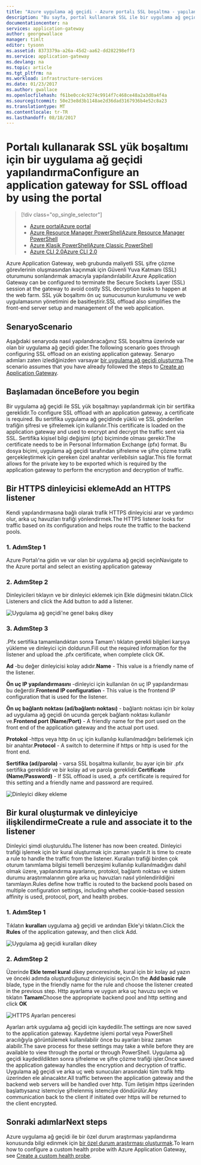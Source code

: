 ```yaml
---
title: "Azure uygulama ağ geçidi - Azure portalı SSL boşaltma - yapılandırma | Microsoft Docs"
description: "Bu sayfa, portal kullanarak SSL ile bir uygulama ağ geçidi oluşturma yönergelerini boşaltma sağlar."
documentationcenter: na
services: application-gateway
author: georgewallace
manager: timlt
editor: tysonn
ms.assetid: 8373379a-a26a-45d2-aa62-dd282298eff3
ms.service: application-gateway
ms.devlang: na
ms.topic: article
ms.tgt_pltfrm: na
ms.workload: infrastructure-services
ms.date: 01/23/2017
ms.author: gwallace
ms.openlocfilehash: f61be0cc4c9274c9914f7c468ce48a2a3d0a4f4a
ms.sourcegitcommit: 50e23e8d3b1148ae2d36dad3167936b4e52c8a23
ms.translationtype: MT
ms.contentlocale: tr-TR
ms.lasthandoff: 08/18/2017
---
```

# <a name="configure-an-application-gateway-for-ssl-offload-by-using-the-portal"></a><span data-ttu-id="417a3-103">Portalı kullanarak SSL yük boşaltımı için bir uygulama ağ geçidi yapılandırma</span><span class="sxs-lookup"><span data-stu-id="417a3-103">Configure an application gateway for SSL offload by using the portal</span></span>

> [!div class="op_single_selector"]
> * [<span data-ttu-id="417a3-104">Azure portal</span><span class="sxs-lookup"><span data-stu-id="417a3-104">Azure portal</span></span>](application-gateway-ssl-portal.md)
> * [<span data-ttu-id="417a3-105">Azure Resource Manager PowerShell</span><span class="sxs-lookup"><span data-stu-id="417a3-105">Azure Resource Manager PowerShell</span></span>](application-gateway-ssl-arm.md)
> * [<span data-ttu-id="417a3-106">Azure Klasik PowerShell</span><span class="sxs-lookup"><span data-stu-id="417a3-106">Azure Classic PowerShell</span></span>](application-gateway-ssl.md)
> * [<span data-ttu-id="417a3-107">Azure CLI 2.0</span><span class="sxs-lookup"><span data-stu-id="417a3-107">Azure CLI 2.0</span></span>](application-gateway-ssl-cli.md)

<span data-ttu-id="417a3-108">Azure Application Gateway, web grubunda maliyetli SSL şifre çözme görevlerinin oluşmasından kaçınmak için Güvenli Yuva Katmanı (SSL) oturumunu sonlandırmak amacıyla yapılandırılabilir.</span><span class="sxs-lookup"><span data-stu-id="417a3-108">Azure Application Gateway can be configured to terminate the Secure Sockets Layer (SSL) session at the gateway to avoid costly SSL decryption tasks to happen at the web farm.</span></span> <span data-ttu-id="417a3-109">SSL yük boşaltımı ön uç sunucusunun kurulumunu ve web uygulamasının yönetimini de basitleştirir.</span><span class="sxs-lookup"><span data-stu-id="417a3-109">SSL offload also simplifies the front-end server setup and management of the web application.</span></span>

## <a name="scenario"></a><span data-ttu-id="417a3-110">Senaryo</span><span class="sxs-lookup"><span data-stu-id="417a3-110">Scenario</span></span>

<span data-ttu-id="417a3-111">Aşağıdaki senaryoda nasıl yapılandıracağınız SSL boşaltma üzerinde var olan bir uygulama ağ geçidi gider.</span><span class="sxs-lookup"><span data-stu-id="417a3-111">The following scenario goes through configuring SSL offload on an existing application gateway.</span></span> <span data-ttu-id="417a3-112">Senaryo adımları zaten izlediğinizden varsayar [bir uygulama ağ geçidi oluşturma](application-gateway-create-gateway-portal.md).</span><span class="sxs-lookup"><span data-stu-id="417a3-112">The scenario assumes that you have already followed the steps to [Create an Application Gateway](application-gateway-create-gateway-portal.md).</span></span>

## <a name="before-you-begin"></a><span data-ttu-id="417a3-113">Başlamadan önce</span><span class="sxs-lookup"><span data-stu-id="417a3-113">Before you begin</span></span>

<span data-ttu-id="417a3-114">Bir uygulama ağ geçidi ile SSL yük boşaltmayı yapılandırmak için bir sertifika gereklidir.</span><span class="sxs-lookup"><span data-stu-id="417a3-114">To configure SSL offload with an application gateway, a certificate is required.</span></span> <span data-ttu-id="417a3-115">Bu sertifika uygulama ağ geçidinde yüklü ve SSL gönderilen trafiğin şifresi ve şifrelemek için kullanılır.</span><span class="sxs-lookup"><span data-stu-id="417a3-115">This certificate is loaded on the application gateway and used to encrypt and decrypt the traffic sent via SSL.</span></span> <span data-ttu-id="417a3-116">Sertifika kişisel bilgi değişimi (pfx) biçiminde olması gerekir.</span><span class="sxs-lookup"><span data-stu-id="417a3-116">The certificate needs to be in Personal Information Exchange (pfx) format.</span></span> <span data-ttu-id="417a3-117">Bu dosya biçimi, uygulama ağ geçidi tarafından şifreleme ve şifre çözme trafik gerçekleştirmek için gereken özel anahtar verilebilsin sağlar.</span><span class="sxs-lookup"><span data-stu-id="417a3-117">This file format allows for the private key to be exported which is required by the application gateway to perform the encryption and decryption of traffic.</span></span>

## <a name="add-an-https-listener"></a><span data-ttu-id="417a3-118">Bir HTTPS dinleyicisi ekleme</span><span class="sxs-lookup"><span data-stu-id="417a3-118">Add an HTTPS listener</span></span>

<span data-ttu-id="417a3-119">Kendi yapılandırmasına bağlı olarak trafik HTTPS dinleyicisi arar ve yardımcı olur, arka uç havuzları trafiği yönlendirmek.</span><span class="sxs-lookup"><span data-stu-id="417a3-119">The HTTPS listener looks for traffic based on its configuration and helps route the traffic to the backend pools.</span></span>

### <a name="step-1"></a><span data-ttu-id="417a3-120">1. Adım</span><span class="sxs-lookup"><span data-stu-id="417a3-120">Step 1</span></span>

<span data-ttu-id="417a3-121">Azure Portalı'na gidin ve var olan bir uygulama ağ geçidi seçin</span><span class="sxs-lookup"><span data-stu-id="417a3-121">Navigate to the Azure portal and select an existing application gateway</span></span>

### <a name="step-2"></a><span data-ttu-id="417a3-122">2. Adım</span><span class="sxs-lookup"><span data-stu-id="417a3-122">Step 2</span></span>

<span data-ttu-id="417a3-123">Dinleyicileri tıklayın ve bir dinleyici eklemek için Ekle düğmesini tıklatın.</span><span class="sxs-lookup"><span data-stu-id="417a3-123">Click Listeners and click the Add button to add a listener.</span></span>

![Uygulama ağ geçidi'ne genel bakış dikey][1]

### <a name="step-3"></a><span data-ttu-id="417a3-125">3. Adım</span><span class="sxs-lookup"><span data-stu-id="417a3-125">Step 3</span></span>

<span data-ttu-id="417a3-126">.Pfx sertifika tamamlandıktan sonra Tamam'ı tıklatın gerekli bilgileri karşıya yükleme ve dinleyici için doldurun.</span><span class="sxs-lookup"><span data-stu-id="417a3-126">Fill out the required information for the listener and upload the .pfx certificate, when complete click OK.</span></span>

<span data-ttu-id="417a3-127">**Ad** -bu değer dinleyicisi kolay adıdır.</span><span class="sxs-lookup"><span data-stu-id="417a3-127">**Name** - This value is a friendly name of the listener.</span></span>

<span data-ttu-id="417a3-128">**Ön uç IP yapılandırmasını** -dinleyici için kullanılan ön uç IP yapılandırması bu değerdir.</span><span class="sxs-lookup"><span data-stu-id="417a3-128">**Frontend IP configuration** - This value is the frontend IP configuration that is used for the listener.</span></span>

<span data-ttu-id="417a3-129">**Ön uç bağlantı noktası (ad/bağlantı noktası)** - bağlantı noktası için bir kolay ad uygulama ağ geçidi ön ucunda gerçek bağlantı noktası kullanılır ve.</span><span class="sxs-lookup"><span data-stu-id="417a3-129">**Frontend port (Name/Port)** - A friendly name for the port used on the front end of the application gateway and the actual port used.</span></span>

<span data-ttu-id="417a3-130">**Protokol** -https veya http ön uç için kullanılıp kullanılmadığını belirlemek için bir anahtar.</span><span class="sxs-lookup"><span data-stu-id="417a3-130">**Protocol** - A switch to determine if https or http is used for the front end.</span></span>

<span data-ttu-id="417a3-131">**Sertifika (ad/parola)** - varsa SSL boşaltma kullanılır, bu ayar için bir .pfx sertifika gereklidir ve bir kolay ad ve parola gereklidir.</span><span class="sxs-lookup"><span data-stu-id="417a3-131">**Certificate (Name/Password)** - If SSL offload is used, a .pfx certificate is required for this setting and a friendly name and password are required.</span></span>

![Dinleyici dikey ekleme][2]

## <a name="create-a-rule-and-associate-it-to-the-listener"></a><span data-ttu-id="417a3-133">Bir kural oluşturmak ve dinleyiciye ilişkilendirme</span><span class="sxs-lookup"><span data-stu-id="417a3-133">Create a rule and associate it to the listener</span></span>

<span data-ttu-id="417a3-134">Dinleyici şimdi oluşturuldu.</span><span class="sxs-lookup"><span data-stu-id="417a3-134">The listener has now been created.</span></span> <span data-ttu-id="417a3-135">Dinleyici trafiği işlemek için bir kural oluşturmak için zaman yapılır.</span><span class="sxs-lookup"><span data-stu-id="417a3-135">It is time to create a rule to handle the traffic from the listener.</span></span> <span data-ttu-id="417a3-136">Kuralları trafiği birden çok oturum tanımlama bilgisi temelli benzeşimi kullanılıp kullanılmadığını dahil olmak üzere, yapılandırma ayarlarını, protokol, bağlantı noktası ve sistem durumu araştırmalarının göre arka uç havuzları nasıl yönlendirildiğini tanımlayın.</span><span class="sxs-lookup"><span data-stu-id="417a3-136">Rules define how traffic is routed to the backend pools based on multiple configuration settings, including whether cookie-based session affinity is used, protocol, port, and health probes.</span></span>

### <a name="step-1"></a><span data-ttu-id="417a3-137">1. Adım</span><span class="sxs-lookup"><span data-stu-id="417a3-137">Step 1</span></span>

<span data-ttu-id="417a3-138">Tıklatın **kuralları** uygulama ağ geçidi ve ardından Ekle'yi tıklatın.</span><span class="sxs-lookup"><span data-stu-id="417a3-138">Click the **Rules** of the application gateway, and then click Add.</span></span>

![Uygulama ağ geçidi kuralları dikey][3]

### <a name="step-2"></a><span data-ttu-id="417a3-140">2. Adım</span><span class="sxs-lookup"><span data-stu-id="417a3-140">Step 2</span></span>

<span data-ttu-id="417a3-141">Üzerinde **Ekle temel kural** dikey penceresinde, kural için bir kolay ad yazın ve önceki adımda oluşturduğunuz dinleyicisi seçin.</span><span class="sxs-lookup"><span data-stu-id="417a3-141">On the **Add basic rule** blade, type in the friendly name for the rule and choose the listener created in the previous step.</span></span> <span data-ttu-id="417a3-142">Http ayarlama ve uygun arka uç havuzu seçin ve tıklatın **Tamam**</span><span class="sxs-lookup"><span data-stu-id="417a3-142">Choose the appropriate backend pool and http setting and click **OK**</span></span>

![HTTPS Ayarları penceresi][4]

<span data-ttu-id="417a3-144">Ayarları artık uygulama ağ geçidi için kaydedilir.</span><span class="sxs-lookup"><span data-stu-id="417a3-144">The settings are now saved to the application gateway.</span></span> <span data-ttu-id="417a3-145">Kaydetme işlemi portal veya PowerShell aracılığıyla görüntülemek kullanılabilir önce bu ayarları biraz zaman alabilir.</span><span class="sxs-lookup"><span data-stu-id="417a3-145">The save process for these settings may take a while before they are available to view through the portal or through PowerShell.</span></span> <span data-ttu-id="417a3-146">Uygulama ağ geçidi kaydedildikten sonra şifreleme ve şifre çözme trafiği işler.</span><span class="sxs-lookup"><span data-stu-id="417a3-146">Once saved the application gateway handles the encryption and decryption of traffic.</span></span> <span data-ttu-id="417a3-147">Uygulama ağ geçidi ve arka uç web sunucuları arasındaki tüm trafik http üzerinden ele alınacaktır.</span><span class="sxs-lookup"><span data-stu-id="417a3-147">All traffic between the application gateway and the backend web servers will be handled over http.</span></span> <span data-ttu-id="417a3-148">Tüm iletişim https üzerinden başlattıysanız istemciye şifrelenmiş istemciye döndürülür.</span><span class="sxs-lookup"><span data-stu-id="417a3-148">Any communication back to the client if initiated over https will be returned to the client encrypted.</span></span>

## <a name="next-steps"></a><span data-ttu-id="417a3-149">Sonraki adımlar</span><span class="sxs-lookup"><span data-stu-id="417a3-149">Next steps</span></span>

<span data-ttu-id="417a3-150">Azure uygulama ağ geçidi ile bir özel durum araştırması yapılandırma konusunda bilgi edinmek için [bir özel durum araştırması oluşturmak](application-gateway-create-gateway-portal.md).</span><span class="sxs-lookup"><span data-stu-id="417a3-150">To learn how to configure a custom health probe with Azure Application Gateway, see [Create a custom health probe](application-gateway-create-gateway-portal.md).</span></span>

[1]: ./media/application-gateway-ssl-portal/figure1.png
[2]: ./media/application-gateway-ssl-portal/figure2.png
[3]: ./media/application-gateway-ssl-portal/figure3.png
[4]: ./media/application-gateway-ssl-portal/figure4.png
